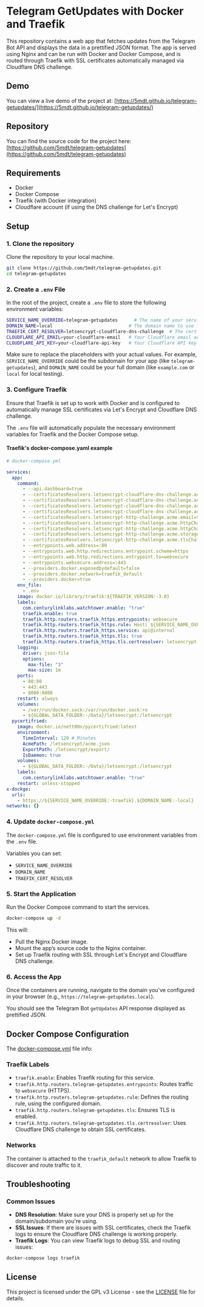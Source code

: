 # Telegram GetUpdates with Docker and Traefik

This repository contains a web app that fetches updates from the Telegram Bot API and displays the data in a prettified JSON format. The app is served using Nginx and can be run with Docker and Docker Compose, and is routed through Traefik with SSL certificates automatically managed via Cloudflare DNS challenge.

## Demo

You can view a live demo of the project at:
[https://5mdt.github.io/telegram-getupdates/](https://5mdt.github.io/telegram-getupdates/)

## Repository

You can find the source code for the project here:
[https://github.com/5mdt/telegram-getupdates](https://github.com/5mdt/telegram-getupdates)

## Requirements

- Docker
- Docker Compose
- Traefik (with Docker integration)
- Cloudflare account (if using the DNS challenge for Let's Encrypt)

## Setup

### 1. Clone the repository
Clone the repository to your local machine.

```bash
git clone https://github.com/5mdt/telegram-getupdates.git
cd telegram-getupdates
```

### 2. Create a `.env` File
In the root of the project, create a `.env` file to store the following environment variables:

```bash
SERVICE_NAME_OVERRIDE=telegram-getupdates      # The name of your service (e.g., 'telegram-getupdates')
DOMAIN_NAME=local                            # The domain name to use for the app (e.g., 'local', 'example.com')
TRAEFIK_CERT_RESOLVER=letsencrypt-cloudflare-dns-challenge  # The cert resolver for Let's Encrypt via Cloudflare DNS challenge
CLOUDFLARE_API_EMAIL=your-cloudflare-email   # Your Cloudflare email address
CLOUDFLARE_API_KEY=your-cloudflare-api-key   # Your Cloudflare API key
```

Make sure to replace the placeholders with your actual values. For example, `SERVICE_NAME_OVERRIDE` could be the subdomain for your app (like `telegram-getupdates`), and `DOMAIN_NAME` could be your full domain (like `example.com` or `local` for local testing).

### 3. Configure Traefik
Ensure that Traefik is set up to work with Docker and is configured to automatically manage SSL certificates via Let's Encrypt and Cloudflare DNS challenge.

The `.env` file will automatically populate the necessary environment variables for Traefik and the Docker Compose setup.

#### Traefik's docker-compose.yaml example

```yaml
# docker-compose.yml

services:
  app:
    command:
      - --api.dashboard=true
      - --certificatesResolvers.letsencrypt-cloudflare-dns-challenge.acme.dnschallenge.provider=cloudflare
      - --certificatesResolvers.letsencrypt-cloudflare-dns-challenge.acme.dnschallenge=true
      - --certificatesResolvers.letsencrypt-cloudflare-dns-challenge.acme.email=${TRAEFIK_EMAIL:-admin@local}
      - --certificatesResolvers.letsencrypt-cloudflare-dns-challenge.acme.storage=/letsencrypt/acme.json
      - --certificatesResolvers.letsencrypt-http-challenge.acme.email=${TRAEFIK_EMAIL:-admin@local}
      - --certificatesResolvers.letsencrypt-http-challenge.acme.httpChallenge.entryPoint=web
      - --certificatesResolvers.letsencrypt-http-challenge.acme.httpChallenge=true
      - --certificatesResolvers.letsencrypt-http-challenge.acme.storage=/letsencrypt/acme.json
      - --certificatesResolvers.letsencrypt-http-challenge.acme.tlsChallenge=true
      - --entrypoints.web.address=:80
      - --entrypoints.web.http.redirections.entrypoint.scheme=https
      - --entrypoints.web.http.redirections.entrypoint.to=websecure
      - --entrypoints.websecure.address=:443
      - --providers.docker.exposedbydefault=false
      - --providers.docker.network=traefik_default
      - --providers.docker=true
    env_file:
      - .env
    image: docker.io/library/traefik:${TRAEFIK_VERSION:-3.0}
    labels:
      com.centurylinklabs.watchtower.enable: "true"
      traefik.enable: true
      traefik.http.routers.traefik_https.entrypoints: websecure
      traefik.http.routers.traefik_https.rule: Host(`${SERVICE_NAME_OVERRIDE:-traefik}.${DOMAIN_NAME:-local}`)
      traefik.http.routers.traefik_https.service: api@internal
      traefik.http.routers.traefik_https.tls: true
      traefik.http.routers.traefik_https.tls.certresolver: letsencrypt-cloudflare-dns-challenge
    logging:
      driver: json-file
      options:
        max-file: "3"
        max-size: 1m
    ports:
      - 80:80
      - 443:443
      - 8080:8080
    restart: always
    volumes:
      - /var/run/docker.sock:/var/run/docker.sock:ro
      - ${GLOBAL_DATA_FOLDER:-/Data}/letsencrypt:/letsencrypt
  pycertifried:
    image: docker.io/nett00n/pycertifried:latest
    environment:
      TimeInterval: 120 # Minutes
      AcmePath: /letsencrypt/acme.json
      ExportPath: /letsencrypt/export/
      IsDaemon: true
    volumes:
      - ${GLOBAL_DATA_FOLDER:-/Data}/letsencrypt:/letsencrypt
    labels:
      com.centurylinklabs.watchtower.enable: "true"
    restart: unless-stopped
x-dockge:
  urls:
    - https://${SERVICE_NAME_OVERRIDE:-traefik}.${DOMAIN_NAME:-local}
networks: {}
```

### 4. Update `docker-compose.yml`

The `docker-compose.yml` file is configured to use environment variables from the `.env` file.

Variables you can set:

- `SERVICE_NAME_OVERRIDE`
- `DOMAIN_NAME`
- `TRAEFIK_CERT_RESOLVER`

### 5. Start the Application

Run the Docker Compose command to start the services.

```bash
docker-compose up -d
```

This will:

- Pull the Nginx Docker image.
- Mount the app’s source code to the Nginx container.
- Set up Traefik routing with SSL through Let's Encrypt and Cloudflare DNS challenge.

### 6. Access the App
Once the containers are running, navigate to the domain you've configured in your browser (e.g., `https://telegram-getupdates.local`).

You should see the Telegram Bot `getUpdates` API response displayed as prettified JSON.

## Docker Compose Configuration

The [docker-compose.yml](./docker-compose.yml) file info:

### Traefik Labels
- `traefik.enable`: Enables Traefik routing for this service.
- `traefik.http.routers.telegram-getupdates.entrypoints`: Routes traffic to `websecure` (HTTPS).
- `traefik.http.routers.telegram-getupdates.rule`: Defines the routing rule, using the configured domain.
- `traefik.http.routers.telegram-getupdates.tls`: Ensures TLS is enabled.
- `traefik.http.routers.telegram-getupdates.tls.certresolver`: Uses Cloudflare DNS challenge to obtain SSL certificates.

### Networks
The container is attached to the `traefik_default` network to allow Traefik to discover and route traffic to it.

## Troubleshooting

### Common Issues
- **DNS Resolution**: Make sure your DNS is properly set up for the domain/subdomain you're using.
- **SSL Issues**: If there are issues with SSL certificates, check the Traefik logs to ensure the Cloudflare DNS challenge is working properly.
- **Traefik Logs**: You can view Traefik logs to debug SSL and routing issues:

```bash
docker-compose logs traefik
```

## License

This project is licensed under the GPL v3 License - see the [LICENSE](LICENSE) file for details.
